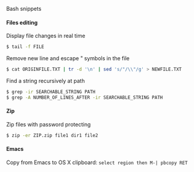 Bash snippets


#### Files editing 
Display file changes in real time
```bash
$ tail -f FILE
```
Remove new line and escape " symbols in the file
```bash
$ cat ORIGINFILE.TXT | tr -d '\n' | sed 's/"/\\"/g' > NEWFILE.TXT
```

Find a string recursively at path
```bash
$ grep -ir SEARCHABLE_STRING PATH
$ grep -A NUMBER_OF_LINES_AFTER -ir SEARCHABLE_STRING PATH
```

#### Zip
Zip files with password protecting
```bash
$ zip -er ZIP.zip file1 dir1 file2
```

#### Emacs
Copy from Emacs to OS X clipboard:
`select region then M-| pbcopy RET`




